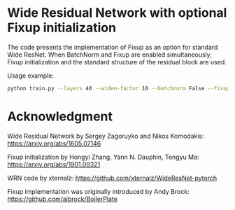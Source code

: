 # Wide Residual Network with optional Fixup initialization

The code presents the implementation of Fixup as an option for standard Wide ResNet. When BatchNorm and Fixup are enabled simultaneously, Fixup initialization and the standard structure of the residual block are used.

Usage example:

```sh
python train.py --layers 40 --widen-factor 10 --batchnorm False --fixup True
```

# Acknowledgment
Wide Residual Network by Sergey Zagoruyko and Nikos Komodakis:
https://arxiv.org/abs/1605.07146

Fixup initialization by Hongyi Zhang, Yann N. Dauphin, Tengyu Ma:
https://arxiv.org/abs/1901.09321

WRN code by xternalz:
https://github.com/xternalz/WideResNet-pytorch

Fixup implementation was originally introduced by Andy Brock:
https://github.com/ajbrock/BoilerPlate
